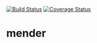 [![Build Status](https://travis-ci.com/mendersoftware/mender.svg?token=rx8YqsZ2ZyaopcMPmDmo&branch=master)](https://travis-ci.com/mendersoftware/mender)
[![Coverage Status](https://coveralls.io/repos/mendersoftware/mender/badge.svg?branch=master&service=github&t=6tdtos)](https://coveralls.io/github/mendersoftware/mender?branch=master)

# mender
